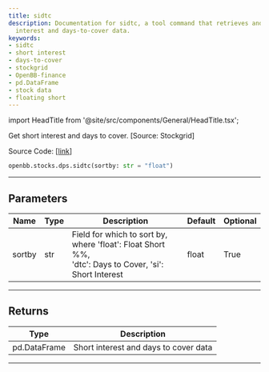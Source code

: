 ```yaml
---
title: sidtc
description: Documentation for sidtc, a tool command that retrieves and sorts short
  interest and days-to-cover data.
keywords:
- sidtc
- short interest
- days-to-cover
- stockgrid
- OpenBB-finance
- pd.DataFrame
- stock data
- floating short
---
```


import HeadTitle from '@site/src/components/General/HeadTitle.tsx';

<HeadTitle title="stocks.dps.sidtc - Reference | OpenBB SDK Docs" />

Get short interest and days to cover. [Source: Stockgrid]

Source Code: [[link](https://github.com/OpenBB-finance/OpenBBTerminal/tree/main/openbb_terminal/stocks/dark_pool_shorts/stockgrid_model.py#L76)]

```python
openbb.stocks.dps.sidtc(sortby: str = "float")
```

---

## Parameters

| Name | Type | Description | Default | Optional |
| ---- | ---- | ----------- | ------- | -------- |
| sortby | str | Field for which to sort by, where 'float': Float Short %%,<br/>'dtc': Days to Cover, 'si': Short Interest | float | True |


---

## Returns

| Type | Description |
| ---- | ----------- |
| pd.DataFrame | Short interest and days to cover data |
---
